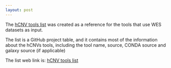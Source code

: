 ```yaml
---
layout: post
---
```


The [hCNV tools list](https://github.com/users/khaled196/projects/1) was created as a reference for the tools that use WES datasets as input. 

The list is a GitHub project table, and it contains most of the information about the hCNVs tools, including the tool name, source, CONDA source and galaxy source (if applicable)


The list web link is: 
[hCNV tools list](https://github.com/users/khaled196/projects/1)
